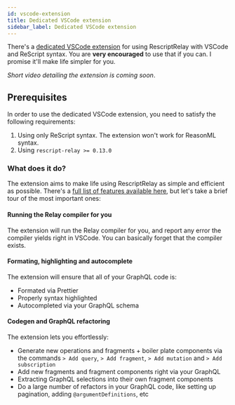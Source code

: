 ```yaml
---
id: vscode-extension
title: Dedicated VSCode extension
sidebar_label: Dedicated VSCode extension
---
```


There's a [dedicated VSCode extension](https://marketplace.visualstudio.com/items?itemName=GabrielNordeborn.vscode-rescript-relay) for using RescriptRelay with VSCode and ReScript syntax. You are **very encouraged** to use that if you can. I promise it'll make life simpler for you.

_Short video detailing the extension is coming soon_.

## Prerequisites

In order to use the dedicated VSCode extension, you need to satisfy the following requirements:

1. Using only ReScript syntax. The extension won't work for ReasonML syntax.
2. Using `rescript-relay >= 0.13.0`

### What does it do?

The extension aims to make life using RescriptRelay as simple and efficient as possible. There's a [full list of features available here](https://marketplace.visualstudio.com/items?itemName=GabrielNordeborn.vscode-rescript-relay), but let's take a brief tour of the most important ones:

#### Running the Relay compiler for you

The extension will run the Relay compiler for you, and report any error the compiler yields right in VSCode. You can basically forget that the compiler exists.

#### Formating, highlighting and autocomplete

The extension will ensure that all of your GraphQL code is:

- Formated via Prettier
- Properly syntax highlighted
- Autocompleted via your GraphQL schema

#### Codegen and GraphQL refactoring

The extension lets you effortlessly:

- Generate new operations and fragments + boiler plate components via the commands `> Add query`, `> Add fragment`, `> Add mutation` and `> Add subscription`
- Add new fragments and fragment components right via your GraphQL
- Extracting GraphQL selections into their own fragment components
- Do a large number of refactors in your GraphQL code, like setting up pagination, adding `@argumentDefinitions`, etc
